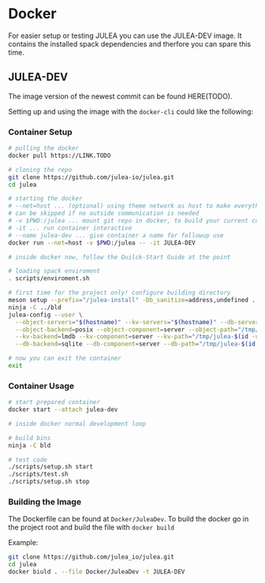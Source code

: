 # Docker

For easier setup or testing JULEA you can use the JULEA-DEV image.
It contains the installed spack dependencies and therfore you can spare this time.

## JULEA-DEV

The image version of the newest commit can be found HERE(TODO).

Setting up and using the image with the `docker-cli`  could like the following:

### Container Setup

```sh
# pulling the docker
docker pull https://LINK.TODO

# cloning the repo
git clone https://github.com/julea-io/julea.git
cd julea

# starting the docker
# --net=host ... (optional) using theme network as host to make everything availbale,
# can be skipped if no outside communication is needed 
# -v $PWD:/julea ... mount git repo in docker, to build your current code (and store build artifacts persistent)
# -it ... run container interactive
# --name julea-dev ... give container a name for followup use
docker run --net=host -v $PWD:/julea -- -it JULEA-DEV

# inside docker now, follow the Quilck-Start Guide at the point

# loading spack enviroment
. scripts/enviroment.sh

# first time for the project only! configure building directory
meson setup --prefix="/julea-install" -Db_sanitize=address,undefined ../bld
ninja -C ../bld
julea-config --user \
  --object-servers="$(hostname)" --kv-servers="$(hostname)" --db-servers="$(hostname)" \
  --object-backend=posix --object-component=server --object-path="/tmp/julea-$(id -u)/posix" \
  --kv-backend=lmdb --kv-component=server --kv-path="/tmp/julea-$(id -u)/lmdb" \
  --db-backend=sqlite --db-component=server --db-path="/tmp/julea-$(id -u)/sqlite"

# now you can exit the container
exit
```

### Container Usage

```sh
# start prepared container
docker start --attach julea-dev

# inside docker normal development loop

# build bins
ninja -C bld

# test code
./scripts/setup.sh start
./scripts/test.sh
./scripts/setup.sh stop
```

### Building the Image

The Dockerfile can be found at `Docker/JuleaDev`.
To build the docker go in the project root and build the file with `docker build`

Example:
```sh
git clone https://github.com/julea_io/julea.git
cd julea
docker biuld . --file Docker/JuleaDev -t JULEA-DEV
```

